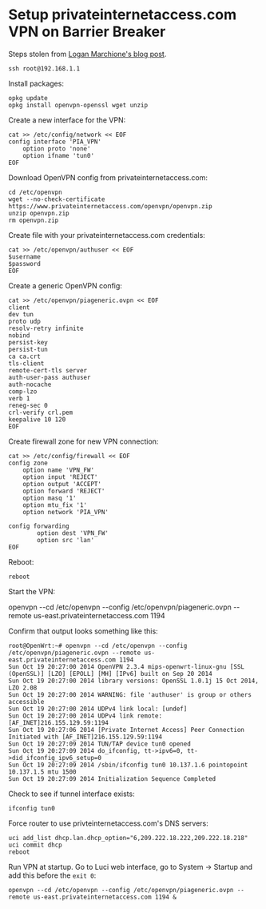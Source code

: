 # Setup privateinternetaccess.com VPN on Barrier Breaker

Steps stolen from [Logan Marchione's blog post](http://www.loganmarchione.com/2014/10/openwrt-with-openvpn-client-on-tp-link-tl-mr3020/).

```
ssh root@192.168.1.1
```

Install packages:

```
opkg update
opkg install openvpn-openssl wget unzip
```

Create a new interface for the VPN:

```
cat >> /etc/config/network << EOF
config interface 'PIA_VPN'
    option proto 'none'
    option ifname 'tun0'
EOF
```

Download OpenVPN config from privateinternetaccess.com:

```
cd /etc/openvpn
wget --no-check-certificate https://www.privateinternetaccess.com/openvpn/openvpn.zip
unzip openvpn.zip
rm openvpn.zip
```

Create file with your privateinternetaccess.com credentials:

```
cat >> /etc/openvpn/authuser << EOF
$username
$password
EOF
```

Create a generic OpenVPN config:

```
cat >> /etc/openvpn/piageneric.ovpn << EOF
client
dev tun
proto udp
resolv-retry infinite
nobind
persist-key
persist-tun
ca ca.crt
tls-client
remote-cert-tls server
auth-user-pass authuser
auth-nocache
comp-lzo
verb 1
reneg-sec 0
crl-verify crl.pem
keepalive 10 120
EOF
```

Create firewall zone for new VPN connection:

```
cat >> /etc/config/firewall << EOF
config zone
    option name 'VPN_FW'
    option input 'REJECT'
    option output 'ACCEPT'
    option forward 'REJECT'
    option masq '1'
    option mtu_fix '1'
    option network 'PIA_VPN'
 
config forwarding                               
        option dest 'VPN_FW'                    
        option src 'lan' 
EOF
```

Reboot:

```
reboot
```

Start the VPN:

openvpn --cd /etc/openvpn --config /etc/openvpn/piageneric.ovpn --remote us-east.privateinternetaccess.com 1194

Confirm that output looks something like this:

```
root@OpenWrt:~# openvpn --cd /etc/openvpn --config /etc/openvpn/piageneric.ovpn --remote us-east.privateinternetaccess.com 1194
Sun Oct 19 20:27:00 2014 OpenVPN 2.3.4 mips-openwrt-linux-gnu [SSL (OpenSSL)] [LZO] [EPOLL] [MH] [IPv6] built on Sep 20 2014
Sun Oct 19 20:27:00 2014 library versions: OpenSSL 1.0.1j 15 Oct 2014, LZO 2.08
Sun Oct 19 20:27:00 2014 WARNING: file 'authuser' is group or others accessible
Sun Oct 19 20:27:00 2014 UDPv4 link local: [undef]
Sun Oct 19 20:27:00 2014 UDPv4 link remote: [AF_INET]216.155.129.59:1194
Sun Oct 19 20:27:06 2014 [Private Internet Access] Peer Connection Initiated with [AF_INET]216.155.129.59:1194
Sun Oct 19 20:27:09 2014 TUN/TAP device tun0 opened
Sun Oct 19 20:27:09 2014 do_ifconfig, tt->ipv6=0, tt->did_ifconfig_ipv6_setup=0
Sun Oct 19 20:27:09 2014 /sbin/ifconfig tun0 10.137.1.6 pointopoint 10.137.1.5 mtu 1500
Sun Oct 19 20:27:09 2014 Initialization Sequence Completed
```

Check to see if tunnel interface exists:

```
ifconfig tun0
```

Force router to use privteinternetaccess.com's DNS servers:

```
uci add_list dhcp.lan.dhcp_option="6,209.222.18.222,209.222.18.218"
uci commit dhcp
reboot
```

Run VPN at startup. Go to Luci web interface, go to System -> Startup and add this before the `exit 0`:

```
openvpn --cd /etc/openvpn --config /etc/openvpn/piageneric.ovpn --remote us-east.privateinternetaccess.com 1194 &
```

